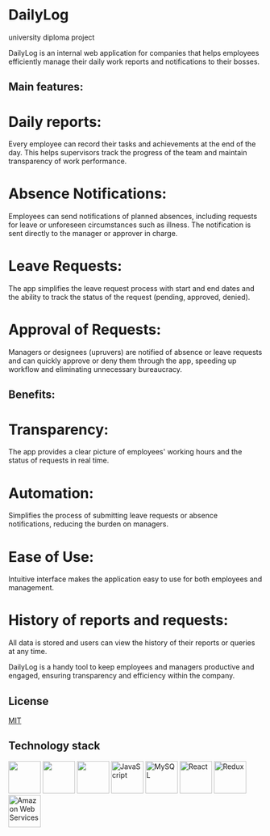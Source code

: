 # DailyLog 
university diploma project

DailyLog is an internal web application for companies that helps employees efficiently manage their daily work reports and notifications to their bosses.

## Main features:
  # Daily reports: 
  Every employee can record their tasks and achievements at the end of the day. This helps supervisors track the progress of the team and maintain transparency of      work performance.

  # Absence Notifications: 
  Employees can send notifications of planned absences, including requests for leave or unforeseen circumstances such as illness. The notification is sent      directly to the manager or approver in charge.

  # Leave Requests: 
  The app simplifies the leave request process with start and end dates and the ability to track the status of the request (pending, approved, denied).

  # Approval of Requests: 
  Managers or designees (upruvers) are notified of absence or leave requests and can quickly approve or deny them through the app, speeding up workflow and      eliminating unnecessary bureaucracy.

## Benefits:
  # Transparency: 
  The app provides a clear picture of employees' working hours and the status of requests in real time.
  # Automation: 
  Simplifies the process of submitting leave requests or absence notifications, reducing the burden on managers.
  # Ease of Use: 
  Intuitive interface makes the application easy to use for both employees and management.
  # History of reports and requests: 
  All data is stored and users can view the history of their reports or queries at any time.
  
  DailyLog is a handy tool to keep employees and managers productive and engaged, ensuring transparency and efficiency within the company.

  ## License

  [MIT](https://choosealicense.com/licenses/mit/)


## Technology stack
<div>
  <img height="64" width="64" src="https://cdn.simpleicons.org/Spring/94d31b"/>
  <img height="64" width="64" src="https://cdn.simpleicons.org/HTML5/E34F26"/>
  <img height="64" width="64" src="https://cdn.simpleicons.org/CSS3/1572B6"/>
  <img height="64" width="64" src="https://cdn.simpleicons.org/javascript/F7DF1E" alt="JavaScript" />
  <img height="64" width="64" src="https://cdn.simpleicons.org/mysql/4479A1" alt="MySQL" />
  <img height="64" width="64" src="https://cdn.simpleicons.org/react/61DAFB" alt="React" />
  <img height="64" width="64" src="https://cdn.simpleicons.org/redux/764ABC" alt="Redux" />
  <img height="64" width="64" src="https://cdn.simpleicons.org/amazonwebservices/232F3E" alt="Amazon Web Services" />
</div>
